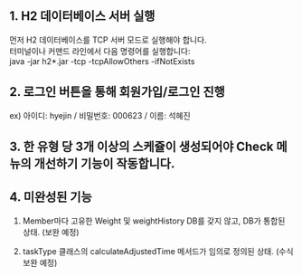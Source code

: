 ## 1. H2 데이터베이스 서버 실행
   
먼저 H2 데이터베이스를 TCP 서버 모드로 실행해야 합니다.<br>
터미널이나 커맨드 라인에서 다음 명령어를 실행합니다:<br>
java -jar h2*.jar -tcp -tcpAllowOthers -ifNotExists

## 2. 로그인 버튼을 통해 회원가입/로그인 진행

ex) 아이디: hyejin / 비밀번호: 000623 / 이름: 석혜진

## 3. 한 유형 당 3개 이상의 스케쥴이 생성되어야 Check 메뉴의 개선하기 기능이 작동합니다.


## 4. 미완성된 기능

1) Member마다 고유한 Weight 및 weightHistory DB를 갖지 않고, DB가 통합된 상태. (보완 예정)

2) taskType 클래스의 calculateAdjustedTime 메서드가 임의로 정의된 상태. (수식 보완 예정)


